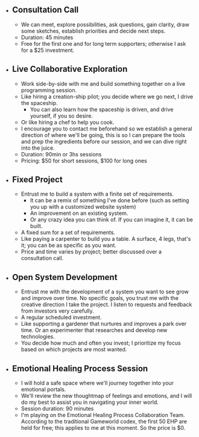 - ## Consultation Call
	- We can meet, explore possibilities, ask questions, gain clarity, draw some sketches, establish priorities and decide next steps.
	- Duration: 45 minutes
	- Free for the first one and for long term supporters; otherwise I ask for a $25 investment.
- ## Live Collaborative Exploration
	- Work side-by-side with me and build something together on a live programming session.
	- Like hiring a creation-ship pilot; you decide where we go next, I drive the spaceship.
		- You can also learn how the spaceship is driven, and drive yourself, if you so desire.
	- Or like hiring a chef to help you cook.
	- I encourage you to contact me beforehand so we establish a general direction of where we'll be going, this is so I can prepare the tools and prep the ingredients before our session, and we can dive right into the juice.
	- Duration: 90min or 3hs sessions
	- Pricing: $50 for short sessions, $100 for long ones
- ## Fixed Project
	- Entrust me to build a system with a finite set of requirements.
		- It can be a remix of something I've done before (such as setting you up with a customized website system)
		- An improvement on an existing system.
		- Or any crazy idea you can think of. If you can imagine it, it can be built.
	- A fixed sum for a set of requirements.
	- Like paying a carpenter to build you a table. A surface, 4 legs, that's it; you can be as specific as you want.
	- Price and time varies by project; better discussed over a consultation call.
- ## Open System Development
	- Entrust me with the development of a system you want to see grow and improve over time. No specific goals, you trust me with the creative direction I take the project. I listen to requests and feedback from investors very carefully.
	- A regular scheduled investment.
	- Like supporting a gardener that nurtures and improves a park over time. Or an experimenter that researches and develop new technologies.
	- You decide how much and often you invest; I prioritize my focus based on which projects are most wanted.
- ## Emotional Healing Process Session
	- I will hold a safe space where we'll journey together into your emotional portals.
	- We'll review the new thoughtmap of feelings and emotions, and I will do my best to assist you in navigating your inner world.
	- Session duration: 90 minutes
	- I'm playing on the Emotional Healing Process Collaboration Team. According to the traditional Gameworld codex, the first 50 EHP are held for free; this applies to me at this moment. So the price is $0.